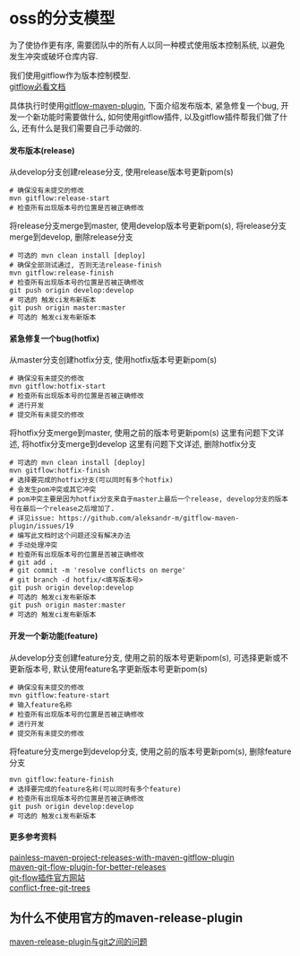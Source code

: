 
# oss的分支模型

为了使协作更有序, 需要团队中的所有人以同一种模式使用版本控制系统, 以避免发生冲突或破坏仓库内容.  

我们使用gitflow作为版本控制模型.  
[gitflow必看文档](http://nvie.com/posts/a-successful-git-branching-model/)

具体执行时使用[gitflow-maven-plugin](https://github.com/KimJejun/gitflow-maven-plugin), 
下面介绍发布版本, 紧急修复一个bug, 开发一个新功能时需要做什么, 如何使用gitflow插件, 
以及gitflow插件帮我们做了什么, 还有什么是我们需要自己手动做的.

#### 发布版本(release)

从develop分支创建release分支, 使用release版本号更新pom(s)

    # 确保没有未提交的修改
    mvn gitflow:release-start
    # 检查所有出现版本号的位置是否被正确修改

将release分支merge到master, 使用develop版本号更新pom(s), 将release分支merge到develop, 删除release分支

    # 可选的 mvn clean install [deploy]
    # 确保全部测试通过, 否则无法release-finish
    mvn gitflow:release-finish
    # 检查所有出现版本号的位置是否被正确修改
    git push origin develop:develop
    # 可选的 触发ci发布新版本
    git push origin master:master
    # 可选的 触发ci发布新版本

#### 紧急修复一个bug(hotfix)

从master分支创建hotfix分支, 使用hotfix版本号更新pom(s)

    # 确保没有未提交的修改
    mvn gitflow:hotfix-start
    # 检查所有出现版本号的位置是否被正确修改
    # 进行开发
    # 提交所有未提交的修改

将hotfix分支merge到master, 使用之前的版本号更新pom(s) 这里有问题下文详述, 将hotfix分支merge到develop 这里有问题下文详述, 删除hotfix分支

    # 可选的 mvn clean install [deploy]
    mvn gitflow:hotfix-finish
    # 选择要完成的hotfix分支(可以同时有多个hotfix)
    # 会发生pom冲突或其它冲突
    # pom冲突主要是因为hotfix分支来自于master上最后一个release, develop分支的版本号在最后一个release之后增加了.
    # 详见issue: https://github.com/aleksandr-m/gitflow-maven-plugin/issues/19
    # 编写此文档时这个问题还没有解决办法
    # 手动处理冲突
    # 检查所有出现版本号的位置是否被正确修改
    # git add .
    # git commit -m 'resolve conflicts on merge'
    # git branch -d hotfix/<填写版本号>
    git push origin develop:develop
    # 可选的 触发ci发布新版本
    git push origin master:master
    # 可选的 触发ci发布新版本

#### 开发一个新功能(feature)

从develop分支创建feature分支, 使用之前的版本号更新pom(s), 可选择更新或不更新版本号, 默认使用feature名字更新版本号更新pom(s)

    # 确保没有未提交的修改
    mvn gitflow:feature-start
    # 输入feature名称
    # 检查所有出现版本号的位置是否被正确修改
    # 进行开发
    # 提交所有未提交的修改

将feature分支merge到develop分支, 使用之前的版本号更新pom(s), 删除feature分支

    mvn gitflow:feature-finish
    # 选择要完成的feature名称(可以同时有多个feature)
    # 检查所有出现版本号的位置是否被正确修改
    git push origin develop:develop
    # 可选的 触发ci发布新版本

#### 更多参考资料

[painless-maven-project-releases-with-maven-gitflow-plugin](http://george-stathis.com/2013/11/09/painless-maven-project-releases-with-maven-gitflow-plugin/)  
[maven-git-flow-plugin-for-better-releases](http://blogs.atlassian.com/2013/05/maven-git-flow-plugin-for-better-releases/)  
[git-flow插件官方网站](http://jgitflow.bitbucket.org/)  
[conflict-free-git-trees](https://stanfy.com/blog/conflict-free-git-trees-part-1/)


## 为什么不使用官方的maven-release-plugin
[maven-release-plugin与git之间的问题](http://stackoverflow.com/questions/29120076/maven-and-gitlab-releaseprepare-uses-the-wrong-scm-url)
